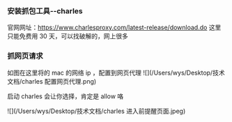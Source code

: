 ### 安装抓包工具--charles

官网网址：https://www.charlesproxy.com/latest-release/download.do
这里只能免费用 30 天，可以找破解的，网上很多

### 抓网页请求

如图在这里将的 mac 的网络 ip ，配置到网页代理
![](/Users/wys/Desktop/技术文档/charles 配置网页代理.png)

启动 charles 会让你选择，肯定是 allow 咯

![](/Users/wys/Desktop/技术文档/charles 进入前提醒页面.jpeg)
